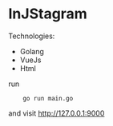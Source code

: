 # InJStagram

Technologies:
- Golang
- VueJs
- Html

run
```
    go run main.go
```

and visit http://127.0.0.1:9000